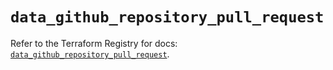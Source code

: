 # `data_github_repository_pull_request`

Refer to the Terraform Registry for docs: [`data_github_repository_pull_request`](https://registry.terraform.io/providers/integrations/github/6.3.0/docs/data-sources/repository_pull_request).

